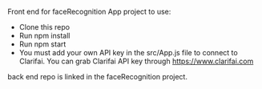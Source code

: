 Front end for faceRecognition App project
to use: 

- Clone this repo
- Run npm install
- Run npm start
- You must add your own API key in the src/App.js file to connect to Clarifai.
You can grab Clarifai API key through https://www.clarifai.com

back end repo is linked in the faceRecognition project.
